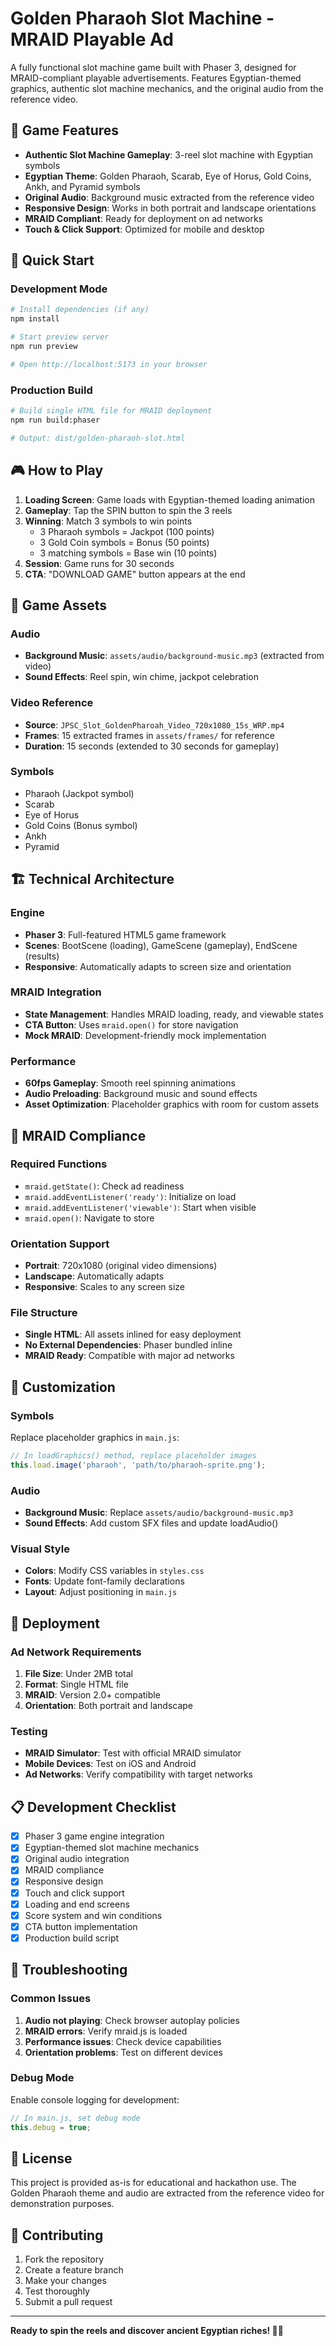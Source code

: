 # Golden Pharaoh Slot Machine - MRAID Playable Ad

A fully functional slot machine game built with Phaser 3, designed for MRAID-compliant playable advertisements. Features Egyptian-themed graphics, authentic slot machine mechanics, and the original audio from the reference video.

## 🎰 Game Features

- **Authentic Slot Machine Gameplay**: 3-reel slot machine with Egyptian symbols
- **Egyptian Theme**: Golden Pharaoh, Scarab, Eye of Horus, Gold Coins, Ankh, and Pyramid symbols
- **Original Audio**: Background music extracted from the reference video
- **Responsive Design**: Works in both portrait and landscape orientations
- **MRAID Compliant**: Ready for deployment on ad networks
- **Touch & Click Support**: Optimized for mobile and desktop

## 🚀 Quick Start

### Development Mode
```bash
# Install dependencies (if any)
npm install

# Start preview server
npm run preview

# Open http://localhost:5173 in your browser
```

### Production Build
```bash
# Build single HTML file for MRAID deployment
npm run build:phaser

# Output: dist/golden-pharaoh-slot.html
```

## 🎮 How to Play

1. **Loading Screen**: Game loads with Egyptian-themed loading animation
2. **Gameplay**: Tap the SPIN button to spin the 3 reels
3. **Winning**: Match 3 symbols to win points
   - 3 Pharaoh symbols = Jackpot (100 points)
   - 3 Gold Coin symbols = Bonus (50 points)
   - 3 matching symbols = Base win (10 points)
4. **Session**: Game runs for 30 seconds
5. **CTA**: "DOWNLOAD GAME" button appears at the end

## 🎨 Game Assets

### Audio
- **Background Music**: `assets/audio/background-music.mp3` (extracted from video)
- **Sound Effects**: Reel spin, win chime, jackpot celebration

### Video Reference
- **Source**: `JPSC_Slot_GoldenPharoah_Video_720x1080_15s_WRP.mp4`
- **Frames**: 15 extracted frames in `assets/frames/` for reference
- **Duration**: 15 seconds (extended to 30 seconds for gameplay)

### Symbols
- Pharaoh (Jackpot symbol)
- Scarab
- Eye of Horus
- Gold Coins (Bonus symbol)
- Ankh
- Pyramid

## 🏗️ Technical Architecture

### Engine
- **Phaser 3**: Full-featured HTML5 game framework
- **Scenes**: BootScene (loading), GameScene (gameplay), EndScene (results)
- **Responsive**: Automatically adapts to screen size and orientation

### MRAID Integration
- **State Management**: Handles MRAID loading, ready, and viewable states
- **CTA Button**: Uses `mraid.open()` for store navigation
- **Mock MRAID**: Development-friendly mock implementation

### Performance
- **60fps Gameplay**: Smooth reel spinning animations
- **Audio Preloading**: Background music and sound effects
- **Asset Optimization**: Placeholder graphics with room for custom assets

## 📱 MRAID Compliance

### Required Functions
- `mraid.getState()`: Check ad readiness
- `mraid.addEventListener('ready')`: Initialize on load
- `mraid.addEventListener('viewable')`: Start when visible
- `mraid.open()`: Navigate to store

### Orientation Support
- **Portrait**: 720x1080 (original video dimensions)
- **Landscape**: Automatically adapts
- **Responsive**: Scales to any screen size

### File Structure
- **Single HTML**: All assets inlined for easy deployment
- **No External Dependencies**: Phaser bundled inline
- **MRAID Ready**: Compatible with major ad networks

## 🎯 Customization

### Symbols
Replace placeholder graphics in `main.js`:
```javascript
// In loadGraphics() method, replace placeholder images
this.load.image('pharaoh', 'path/to/pharaoh-sprite.png');
```

### Audio
- **Background Music**: Replace `assets/audio/background-music.mp3`
- **Sound Effects**: Add custom SFX files and update loadAudio()

### Visual Style
- **Colors**: Modify CSS variables in `styles.css`
- **Fonts**: Update font-family declarations
- **Layout**: Adjust positioning in `main.js`

## 🚀 Deployment

### Ad Network Requirements
1. **File Size**: Under 2MB total
2. **Format**: Single HTML file
3. **MRAID**: Version 2.0+ compatible
4. **Orientation**: Both portrait and landscape

### Testing
- **MRAID Simulator**: Test with official MRAID simulator
- **Mobile Devices**: Test on iOS and Android
- **Ad Networks**: Verify compatibility with target networks

## 📋 Development Checklist

- [x] Phaser 3 game engine integration
- [x] Egyptian-themed slot machine mechanics
- [x] Original audio integration
- [x] MRAID compliance
- [x] Responsive design
- [x] Touch and click support
- [x] Loading and end screens
- [x] Score system and win conditions
- [x] CTA button implementation
- [x] Production build script

## 🔧 Troubleshooting

### Common Issues
1. **Audio not playing**: Check browser autoplay policies
2. **MRAID errors**: Verify mraid.js is loaded
3. **Performance issues**: Check device capabilities
4. **Orientation problems**: Test on different devices

### Debug Mode
Enable console logging for development:
```javascript
// In main.js, set debug mode
this.debug = true;
```

## 📄 License

This project is provided as-is for educational and hackathon use. The Golden Pharaoh theme and audio are extracted from the reference video for demonstration purposes.

## 🤝 Contributing

1. Fork the repository
2. Create a feature branch
3. Make your changes
4. Test thoroughly
5. Submit a pull request

---

**Ready to spin the reels and discover ancient Egyptian riches! 🎰✨**

